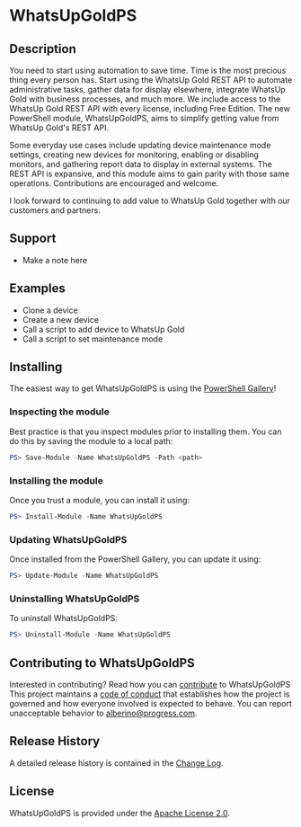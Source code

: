 # WhatsUpGoldPS

## Description
You need to start using automation to save time. Time is the most precious thing every person has. Start using the WhatsUp Gold REST API to automate administrative tasks, gather data for display elsewhere, integrate WhatsUp Gold with business processes, and much more. We include access to the WhatsUp Gold REST API with every license, including Free Edition. The new PowerShell module, WhatsUpGoldPS, aims to simplify getting value from WhatsUp Gold's REST API. 

Some everyday use cases include updating device maintenance mode settings, creating new devices for monitoring, enabling or disabling monitors, and gathering report data to display in external systems. The REST API is expansive, and this module aims to gain parity with those same operations. Contributions are encouraged and welcome.

I look forward to continuing to add value to WhatsUp Gold together with our customers and partners.

## Support
* Make a note here

## Examples
* Clone a device
* Create a new device
* Call a script to add device to WhatsUp Gold
* Call a script to set maintenance mode

## Installing
The easiest way to get WhatsUpGoldPS is using the [PowerShell Gallery](https://powershellgallery.com/packages/WhatsUpGoldPS/)!

### Inspecting the module
Best practice is that you inspect modules prior to installing them. You can do this by saving the module to a local path:
``` PowerShell
PS> Save-Module -Name WhatsUpGoldPS -Path <path>
```
### Installing the module
Once you trust a module, you can install it using:
``` PowerShell
PS> Install-Module -Name WhatsUpGoldPS
```
### Updating WhatsUpGoldPS
Once installed from the PowerShell Gallery, you can update it using:
``` PowerShell
PS> Update-Module -Name WhatsUpGoldPS
```
### Uninstalling WhatsUpGoldPS
To uninstall WhatsUpGoldPS:
``` PowerShell
PS> Uninstall-Module -Name WhatsUpGoldPS
```
## Contributing to WhatsUpGoldPS
Interested in contributing? Read how you can [contribute](contributing.md) to WhatsUpGoldPS
This project maintains a [code of conduct](code-of-conduct.md) that establishes how the project is governed and how everyone involved is expected to behave. You can report unacceptable behavior to [alberino@progress.com](mailto:alberino@progress.com).

## Release History
A detailed release history is contained in the [Change Log](CHANGELOG.md).

## License
WhatsUpGoldPS is provided under the [Apache License 2.0](LICENSE.md).
